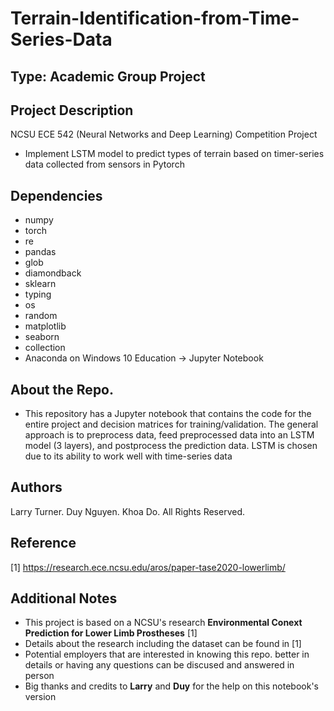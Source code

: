 # Terrain-Identification-from-Time-Series-Data

## Type: Academic Group Project

## Project Description
NCSU ECE 542 (Neural Networks and Deep Learning) Competition Project
  - Implement LSTM model to predict types of terrain based on timer-series data collected from sensors in Pytorch

## Dependencies
  - numpy
  - torch
  - re
  - pandas
  - glob
  - diamondback
  - sklearn
  - typing
  - os
  - random
  - matplotlib
  - seaborn
  - collection
  - Anaconda on Windows 10 Education -> Jupyter Notebook
  
## About the Repo.
  - This repository has a Jupyter notebook that contains the code for the entire project and decision matrices for training/validation.  The general approach is to preprocess data, feed preprocessed data into an LSTM model (3 layers), and postprocess the prediction data.  LSTM is chosen due to its ability to work well with time-series data

## Authors
Larry Turner. Duy Nguyen. Khoa Do. All Rights Reserved.

## Reference
[1] https://research.ece.ncsu.edu/aros/paper-tase2020-lowerlimb/

## Additional Notes
  - This project is based on a NCSU's research **Environmental Conext Prediction for Lower Limb Prostheses** [1]
  - Details about the research including the dataset can be found in [1]
  - Potential employers that are interested in knowing this repo. better in details or having any questions can be discused and answered in person
  - Big thanks and credits to **Larry** and **Duy** for the help on this notebook's version

